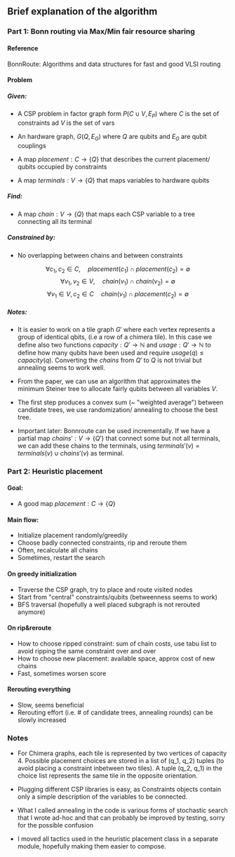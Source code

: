 
## Brief explanation of the algorithm

### Part 1: Bonn routing via Max/Min fair resource sharing
#### Reference
BonnRoute: Algorithms and data structures for fast and good VLSI routing

#### Problem
##### Given:
- A CSP problem in factor graph form $P(C \cup V, E_P)$ where $C$ is the set of
constraints ad $V$ is the set of vars

- An hardware graph, $G(Q,E_G)$ where $Q$ are qubits and $E_G$ are qubit 
couplings

- A map $placement : C \rightarrow \{Q\}$ that describes the current placement/ 
qubits occupied by constraints

- A map $terminals : V \rightarrow \{Q\}$ that maps variables to hardware qubits


##### Find:
- A map $chain : V \rightarrow \{Q\}$ that maps each CSP variable to a tree
connecting all its terminal

##### Constrained by:
- No overlapping between chains and between constraints

$$\forall c_1,c_2 \in C,\quad placement(c_1) \cap  placement(c_2) = \emptyset$$
$$\forall v_1,v_2 \in V,\quad chain(v_1) \cap  chain(v_2) = \emptyset$$
$$\forall v_1 \in V,c_2 \in C\quad chain(v_1) \cap  placement(c_2) = \emptyset$$

##### Notes:
- It is easier to work on a tile graph $G'$ where each vertex represents a group
of identical qbits, (i.e a row of a chimera tile). In this case we define also
two functions $capacity: Q' \rightarrow \mathbb{N}$ and 
$usage: Q' \rightarrow \mathbb{N}$ to define how many qubits have been used and
require $usage(q) \le capacity(q)$. Converting the $chains$ from $Q'$ to $Q$ is 
not trivial but annealing seems to work well. 

- From the paper, we can use an algorithm that approximates the minimum Steiner
tree to allocate fairly qubits between all variables $V$.

- The first step produces a convex sum (~ "weighted average") between candidate
trees, we use randomization/ annealing to choose the best tree.

- Important later: Bonnroute can be used incrementally. If we have a partial map
$chains' : V \rightarrow \{Q'\}$ that connect some but not all terminals, we can
add these chains to the terminals, using 
$terminals'(v) = terminals(v) \cup chains'(v)$ as terminal.


### Part 2: Heuristic placement
#### Goal:
- A good map $placement : C \rightarrow \{Q\}$ 

#### Main flow:
- Initialize placement randomly/greedily
- Choose badly connected constraints, rip and reroute them
- Often, recalculate all chains
- Sometimes, restart the search

#### On greedy initialization
- Traverse the CSP graph, try to place and route visited nodes
- Start from "central" constraints/qubits (betweenness seems to work)
- BFS traversal (hopefully a well placed subgraph is not rerouted anymore)

#### On rip&reroute
- How to choose ripped constraint: sum of chain costs, use tabu list to avoid
ripping the same constraint over and over
- How to choose new placement: available space, approx cost of new chains
- Fast, sometimes worsen score

#### Rerouting everything
- Slow, seems beneficial
- Rerouting effort (i.e. # of candidate trees, annealing rounds) can be slowly 
increased


### Notes

- For Chimera graphs, each tile is represented by two vertices of capacity 4.
Possible placement choices are stored in a list of (q_1, q_2) tuples (to avoid
placing a constraint inbetween two tiles). A tuple (q_2, q_1) in the choice
list represents the same tile in the opposite orientation.

- Plugging different CSP libraries is easy, as Constraints objects contain only a
simple description of the variables to be connected.

- What I called annealing in the code is various forms of stochastic search
that I wrote ad-hoc and that can probably be improved by testing, sorry for the
possible confusion

- I moved all tactics used in the heuristic placement class in a separate
module, hopefully making them easier to compose.